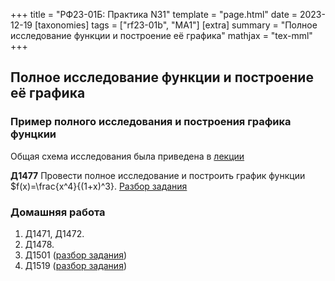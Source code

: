 +++
title = "РФ23-01Б: Практика N31"
template = "page.html"
date = 2023-12-19
[taxonomies]
tags = ["rf23-01b", "MA1"]
[extra]
summary = "Полное исследование функции и построение её графика"
mathjax = "tex-mml"
+++

<!-- more -->
## Полное исследование функции и построение её графика



### Пример полного исследования и построения графика фунцкии

Общая схема исследования была приведена в [лекции](/post-109/)

**Д1477**  Провести полное исследование и построить график функции $f(x)=\frac{x^4}{(1+x)^3}.
[Разбор задания](https://youtu.be/xd654lh7ZOs)


### Домашняя работа

1. Д1471, Д1472. 
2. Д1478.
3. Д1501 ([разбор задания](https://youtu.be/9iqjQJnIVkk))
4. Д1519 ([разбор задания](https://youtu.be/_NmXtHlOURI))


